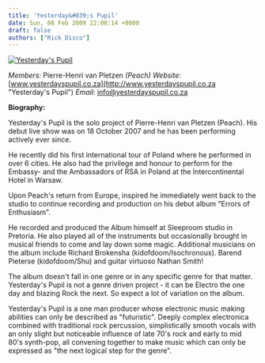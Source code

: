 ```yaml
---
title: 'Yesterday&#039;s Pupil'
date: Sun, 08 Feb 2009 22:08:14 +0000
draft: false
authors: ["Rick Disco"]
---
```


[![Yesterday's Pupil](/wp-content/uploads/2009/02/retro-peach.jpg "Yesterday's Pupil")](/wp-content/uploads/2009/02/retro-peach.jpg)

_Members:_ Pierre-Henri van Pletzen _(Peach)_ _Website:_ [www.yesterdayspupil.co.za](http://www.yesterdayspupil.co.za "Yesterday's Pupil") _Email:_ info@yesterdayspupil.co.za

**Biography:**

Yesterday's Pupil is the solo project of Pierre-Henri van Pletzen (Peach). His debut live show was on 18 October 2007 and he has been performing actively ever since.

He recently did his first international tour of Poland where he performed in over 6 cities. He also had the privilege and honour to perform for the Embassy- and the Ambassadors of RSA in Poland at the Intercontinental Hotel in Warsaw.

Upon Peach's return from Europe, inspired he immediately went back to the studio to continue recording and production on his debut album "Errors of Enthusiasm".

He recorded and produced the Album himself at Sleeproom studio in Pretoria. He also played all of the instruments but occasionally brought in musical friends to come and lay down some magic. Additional musicians on the album include Richard Brokensha (kidofdoom/Isochronous). Barend Pieterse (kidofdoom/Shu) and guitar virtuoso Nathan Smith!

The album doesn't fall in one genre or in any specific genre for that matter. Yesterday's Pupil is not a genre driven project - it can be Electro the one day and blazing Rock the next. So expect a lot of variation on the album.

Yesterday's Pupil is a one man producer whose electronic music making abilities can only be described as "futuristic". Deeply complex electronica combined with traditional rock percussion, simplistically smooth vocals with an only slight but noticeable influence of late 70's rock and early to mid 80's synth-pop, all convening together to make music which can only be expressed as "the next logical step for the genre".